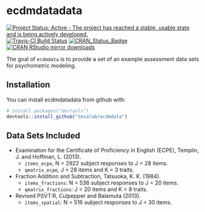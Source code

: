 
<!-- README.md is generated from README.Rmd. Please edit that file -->

# ecdmdatadata

[![Project Status: Active - The project has reached a stable, usable
state and is being actively
developed.](http://www.repostatus.org/badges/latest/active.svg)](http://www.repostatus.org/#active)
[![Travis-CI Build
Status](https://travis-ci.org/tmsalab/ecdmdata.svg?branch=master)](https://travis-ci.org/tmsalab/ecdmdata)
[![CRAN\_Status\_Badge](http://www.r-pkg.org/badges/version/ecdmdata)](https://cran.r-project.org/package=ecdmdata)
[![CRAN RStudio mirror
downloads](http://cranlogs.r-pkg.org/badges/ecdmdata)](http://www.r-pkg.org/pkg/ecdmdata)

The goal of `ecdmdata` is to provide a set of an example assessment data
sets for psychometric modeling.

## Installation

You can install ecdmdatadata from github with:

``` r
# install.packages("devtools")
devtools::install_github("tmsalab/ecdmdata")
```

## Data Sets Included

  - Examination for the Certificate of Proficiency in English (ECPE),
    Templin, J. and Hoffman, L. (2013).
      - `items_ecpe`, N = 2922 subject responses to J = 28 items.
      - `qmatrix_ecpe`, J = 28 items and K = 3 traits.
  - Fraction Addition and Subtraction, Tatsuoka, K. K. (1984).
      - `items_fractions`: N = 536 subject responses to J = 20 items.
      - `qmatrix_fractions`: J = 20 items and K = 8 traits.
  - Revised PSVT:R, Culpepper and Balamuta (2013).
      - `items_spatial`: N = 516 subject responses to J = 30 items.
